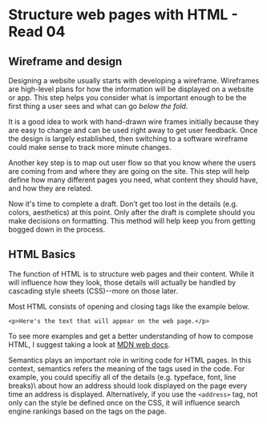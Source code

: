 # Structure web pages with HTML - Read 04

## Wireframe and design

Designing a website usually starts with developing a wireframe. Wireframes are high-level plans for how the information will be displayed on a website or app. This step helps you consider what is important enough to be the first thing a user sees and what can go *below the fold*.

It is a good idea to work with hand-drawn wire frames initially because they are easy to change and can be used right away to get user feedback. Once the design is largely established, then switching to a software wireframe could make sense to track more minute changes.

Another key step is to map out user flow so that you know where the users are coming from and where they are going on the site. This step will help define how many different pages you need, what content they should have, and how they are related.

Now it's time to complete a draft. Don’t get too lost in the details (e.g. colors, aesthetics) at this point. Only after the draft is complete should you make decisions on formatting. This method will help keep you from getting bogged down in the process.

## HTML Basics

The function of HTML is to structure web pages and their content. While it will influence how they look, those details will actually be handled by cascading style sheets \(CSS)\--more on those later.

Most HTML consists of opening and closing tags like the example below.

```(html)
<p>Here's the text that will appear on the web page.</p>
```

To see more examples and get a better understanding of how to compose HTML, I suggest taking a look at [MDN web docs](https://developer.mozilla.org/en-US/docs/Learn/Getting_started_with_the_web/HTML_basics).

Semantics plays an important role in writing code for HTML pages. In this context, semantics refers the meaning of the tags used in the code. For example, you could specifiy all of the details \(e.g. typeface, font, line breaks)\ about how an address should look displayed on the page every time an address is displayed. Alternatively, if you use the `<address>` tag, not only can the style be defined once on the CSS, it will influence search engine rankings based on the tags on the page.
